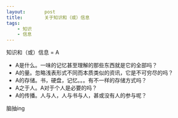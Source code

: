 ```yaml
---
layout:       post
title:        关于知识和（或）信息
tags:
    - 知识
    - 信息
---
```


知识和（或）信息 = A

* A是什么。一味的记忆甚至理解的那些东西就是它的全部吗？
* A的量。忽略浅表形式不同而本质类似的资讯，它是不可穷尽的吗？
* A的存储。书，硬盘，记忆。。。有不一样的存储方式吗？
* A之于人。A对于个人是必要的吗？
* A的传播。人与人，人与书与人，甚或没有人的参与呢？

脑抽ing



